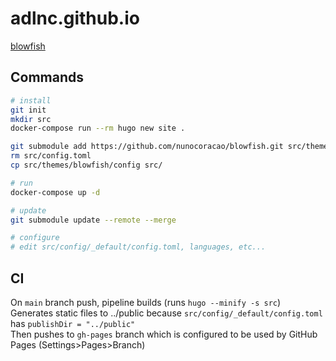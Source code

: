 # adlnc.github.io

[blowfish](https://blowfish.page/)

## Commands
```sh
# install
git init
mkdir src
docker-compose run --rm hugo new site .

git submodule add https://github.com/nunocoracao/blowfish.git src/themes/blowfish
rm src/config.toml
cp src/themes/blowfish/config src/

# run
docker-compose up -d

# update
git submodule update --remote --merge

# configure
# edit src/config/_default/config.toml, languages, etc...

```
## CI
On `main` branch push, pipeline builds (runs `hugo --minify -s src`)  
Generates static files to ../public because `src/config/_default/config.toml` has `publishDir = "../public"`  
Then pushes to `gh-pages` branch which is configured to be used by GitHub Pages (Settings>Pages>Branch)  
